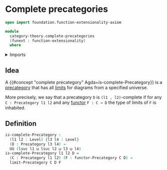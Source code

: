 # Complete precategories

```agda
open import foundation.function-extensionality-axiom

module
  category-theory.complete-precategories
  (funext : function-extensionality)
  where
```

<details><summary>Imports</summary>

```agda
open import category-theory.cones-precategories funext
open import category-theory.functors-precategories funext
open import category-theory.limits-precategories funext
open import category-theory.precategories funext
open import category-theory.terminal-objects-precategories funext

open import foundation.universe-levels
```

</details>

## Idea

A {{#concept "complete precategory" Agda=is-complete-Precategory}} is a
[precategory](category-theory.precategories.md) that has all
[limits](category-theory.limits-precategories.md) for diagrams from a specified
universe.

More precisely, we say that a precategory `D` is `(l1 , l2)`-complete if for any
`C : Precategory l1 l2` and any
[functor](category-theory.functors-precategories.md) `F : C → D` the type of
limits of `F` is inhabited.

## Definition

```agda
is-complete-Precategory :
  (l1 l2 : Level) {l3 l4 : Level}
  (D : Precategory l3 l4) →
  UU (lsuc l1 ⊔ lsuc l2 ⊔ l3 ⊔ l4)
is-complete-Precategory l1 l2 D =
  (C : Precategory l1 l2) (F : functor-Precategory C D) →
  limit-Precategory C D F
```
